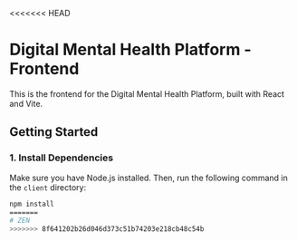 <<<<<<< HEAD
# Digital Mental Health Platform - Frontend

This is the frontend for the Digital Mental Health Platform, built with React and Vite.

## Getting Started

### 1. Install Dependencies
Make sure you have Node.js installed. Then, run the following command in the `client` directory:
```bash
npm install
=======
# ZEN
>>>>>>> 8f641202b26d046d373c51b74203e218cb48c54b
